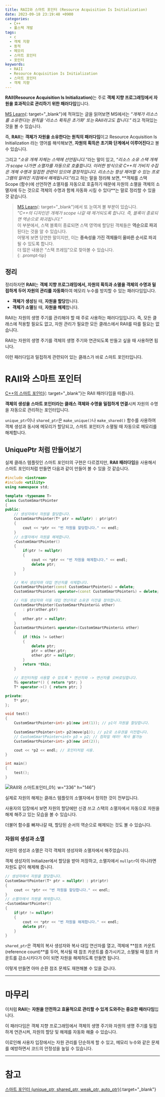 ```yaml
---
title: RAII와 스마트 포인터 (Resource Acquisition Is Initialization)
date: 2023-09-18 23:19:48 +0900
categories:
  - C++
  - 풀스택 개발
tags:
  - c
  - 객체 지향
  - 동적
  - 메모리
  - 스마트 포인터
  - 포인터
keywords:
  - RAII
  - Resource Acquisition Is Initialization
  - 스마트 포인터
  - 객체 지향
---
```


<span class="keyword">**RAII(Resource Acquisition Is Initialization)**</span>는 주로 <span class="font_highlight">**객체 지향 프로그래밍에서 자원을 효과적으로 관리하기 위한 패러다임**</span>입니다.

[MS Learn](https://learn.microsoft.com/ko-kr/cpp/cpp/object-lifetime-and-resource-management-modern-cpp?view=msvc-170){: target="_blank"}에 적혀있는 글을 읽어보면 MS에서는 <span class="text-muted serif">*“개체가 리소스를 소유한다는 원칙을 ‘리소스 획득은 초기화’ 또는 RAII라고도 합니다.”*</span> 라고 적혀있는 것을 볼 수 있습니다.

즉, <span class="keyword">**RAII**</span>는 <span class="important">**객체가 자원을 소유한다는 원칙의 패러다임**</span>이고 Resource Acquisition Is Initialization 라는 영어를 해석해보면, <span class="important">**자원의 획득은 초기화 단계에서 이루어진다**</span>고 볼 수 있습니다.

그리고 <span class="text-muted serif">*“소유 개체 자체는 스택에 선언됩니다.”*</span>라는 말이 있고, <span class="text-muted serif">*“리소스 소유 스택 개체가 scope 나가면 소멸자를 자동으로 호출합니다. 이러한 방식으로 C++의 가비지 수집은 개체 수명과 밀접한 관련이 있으며 결정적입니다. 리소스는 항상 제어할 수 있는 프로그램의 알려진 지점에서 해제됩니다.”*</span>라고 하는 말을 정리해 보면, **<span class="font_highlight">객체를 스택 Scope (함수)에 선언하면 소멸자를 자동으로 호출</span>하기 때문에 <span class="font_highlight">자원의 소멸을 객체의 소멸자에 두는 것으로 객체의 수명과 함께 자동화 시킬 수 있다</span>**는 말로 정리할 수 있을 것 같습니다.


> [MS Learn](https://learn.microsoft.com/ko-kr/cpp/cpp/object-lifetime-and-resource-management-modern-cpp?view=msvc-170){: target="_blank"}에서 또 눈여겨 볼 부분이 있습니다. <br>
> <span class="serif">*”C++의 디자인은 개체가 scope 나갈 때 제거되도록 합니다. 즉, 블록이 종료되면 역순으로 파괴됩니다.”*</span> <br>
> 이 부분에서, 스택 블록이 종료되면 스택 영역에 할당된 객체들은 **역순으로 파괴**된다는 것을 알 수 있습니다.<br>
> 어떻게 보면 당연한 말이지만, 이는 **종속성을 가진 객체들이 올바른 순서로 파괴**될 수 있도록 합니다. <br>
> 더 많은 내용은 “스택 프레임”으로 찾아볼 수 있습니다. <br>
{: .prompt-tip}
<!-- TODO: 스택 프레임 링크 -->

## 정리

정리하자면 <span class="keyword">**RAII**</span>는 <span class="font_highlight">**객체 지향 프로그래밍에서, 자원의 획득과 소멸을 객체의 수명과 밀접하게 두어 자원의 관리를 자동화**</span>하여 메모리 누수를 방지할 수 있는 패러다임입니다.

- **객체가 생성**될 때, **자원을 할당**합니다.
- **객체가 소멸**될 때, **자원을 해제**합니다.

RAII는 자원의 생명 주기를 관리해야 할 때 주로 사용하는 패러다임입니다. 즉, 모든 클래스에 적용할 필요도 없고, 자원 관리가 필요한 모든 클래스에서 RAII를 따를 필요는 없습니다.

RAII는 자원의 생명 주기를 객체의 생명 주기와 연관되도록 만들고 싶을 때 사용하면 됩니다.

이런 패러다임과 밀접하게 관련되어 있는 클래스가 바로 스마트 포인터입니다.

# RAII와 스마트 포인터

[C++의 스마트 포인터](/posts/%EC%8A%A4%EB%A7%88%ED%8A%B8-%ED%8F%AC%EC%9D%B8%ED%84%B0-unique-ptr-shared-ptr-weak-ptr-auto-ptr/){: target="_blank"}는 RAII 패러다임을 따릅니다.

**객체의 생성을 스마트 포인터라는 클래스 객체와 수명을 밀접하게 연결**시켜 자원의 수명을 자동으로 관리하는 포인터입니다.

`unique_ptr`이나 `shared_ptr`은 `make_unique()`나 `make_shared()` 함수를 사용하여 객체 생성과 동시에 메모리가 할당되고, 스마트 포인터가 소멸될 때 자동으로 메모리를 해제합니다.

## UniquePtr 처럼 만들어보기

실제 클래스 템플릿인 스마트 포인터의 구현은 다르겠지만, **RAII 패러다임**을 사용해서 스마트 포인터처럼 만들면 다음과 같이 만들어 볼 수 있을 것 같습니다.

```cpp
#include <iostream>
#include <utility>
using namespace std;

template <typename T>
class CustomSmartPointer
{
public:
	// 생성자에서 자원을 할당합니다.
	CustomSmartPointer(T* ptr = nullptr) : ptr(ptr)
	{
		cout << *ptr << "번 자원을 할당합니다." << endl;
	}
	// 소멸자에서 자원을 해제합니다.
	~CustomSmartPointer()
	{
		if(ptr != nullptr)
		{
			cout << *ptr << "번 자원을 해제합니다." << endl;
			delete ptr;
		}
	}

	// 복사 생성자와 대입 연산자를 삭제합니다.
	CustomSmartPointer(const CustomSmartPointer&) = delete;
	CustomSmartPointer& operator=(const CustomSmartPointer&) = delete;

	// 이동 생성자와 이동 대입 연산자로 소유권 이전을 정의합니다.
	CustomSmartPointer(CustomSmartPointer&& other)
		: ptr(other.ptr)
	{
		other.ptr = nullptr;
	}
	CustomSmartPointer& operator=(CustomSmartPointer&& other)
	{
		if (this != &other)
		{
			delete ptr;
			ptr = other.ptr;
			other.ptr = nullptr;
		}
		return *this;
	}

	// 포인터처럼 사용할 수 있도록 * 연산자와 -> 연산자를 오버로딩합니다.
	T& operator*() { return *ptr; }
	T* operator->() { return ptr; }

private:
	T* ptr;
};

void test()
{
	CustomSmartPointer<int> p1(new int(1)); // p1이 자원을 할당합니다.
	
	CustomSmartPointer<int> p2(move(p1)); // p2로 소유권을 이전합니다.
	// CustomSmartPointer<int> p3 = p2; // 컴파일 에러! 복사 불가능
	CustomSmartPointer<int> p3(new int(2));

	cout << *p2 << endl; // 포인터처럼 사용.
}

int main()
{
	test();
}
```

![RAII와 스마트포인터_01](https://i.postimg.cc/HxXVYxhK/RAII-01.png){: w="336" h="146"}

실제로 자원의 해제는 클래스 템플릿의 소멸자에서 정의한 것이 전부입니다.

사용자의 입장에서 보면 자원의 할당에만 신경 쓰고 스택의 소멸자에서 자동으로 자원을 해제 해주고 있는 모습을 볼 수 있습니다.

더불어 함수를 빠져나갈 때, 할당된 순서의 역순으로 해제되는 것도 볼 수 있습니다.

### 자원의 생성과 소멸

자원의 생성과 소멸은 각각 객체의 생성자와 소멸자에서 해주었습니다.

객체 생성자의 Initializer에서 할당을 받아 저장하고, 소멸자에서 `nullptr`이 아니라면 자원도 같이 해제해 줍니다.

```cpp
// 생성자에서 자원을 할당합니다.
CustomSmartPointer(T* ptr = nullptr) : ptr(ptr)
{
	cout << *ptr << "번 자원을 할당합니다." << endl;
}
// 소멸자에서 자원을 해제합니다.
~CustomSmartPointer()
{
	if(ptr != nullptr)
	{
		cout << *ptr << "번 자원을 해제합니다." << endl;
		delete ptr;
	}
}
```

`shared_ptr`은 객체의 복사 생성자와 복사 대입 연산자를 열고, 객체에 **참조 카운트(reference count)**를 두어, 복사될 때 참조 카운트를 증가시키고, 소멸될 때 참조 카운트를 감소시키다가 0이 되면 자원을 해제하도록 만들면 됩니다.

이렇게 만들면 아마 순환 참조 문제도 재현해볼 수 있을 겁니다.

---

# 마무리

이처럼 <span class="keyword">**RAII**</span>는 **자원을 안전하고 효율적으로 관리할 수 있게 도와주는 중요한 패러다임**입니다.

이 패러다임은 객체 지향 프로그래밍에서 객체의 생명 주기와 자원의 생명 주기를 밀접하게 연관시켜, 자원의 할당 및 해제를 자동화 해줄 수 있습니다.

이로인해 사용자 입장에서는 자원 관리를 단순하게 할 수 있고, 메모리 누수와 같은 문제를 예방하면서 코드의 안정성을 높일 수 있습니다.

---

# 참고

[스마트 포인터 (unique_ptr, shared_ptr, weak_ptr, auto_ptr)](/posts/%EC%8A%A4%EB%A7%88%ED%8A%B8-%ED%8F%AC%EC%9D%B8%ED%84%B0-unique-ptr-shared-ptr-weak-ptr-auto-ptr/){:target="_blank"}